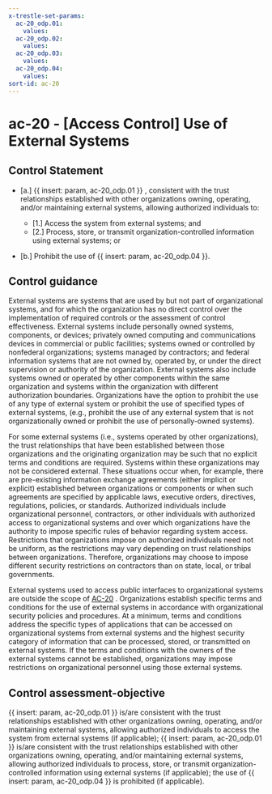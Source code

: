 ```yaml
---
x-trestle-set-params:
  ac-20_odp.01:
    values:
  ac-20_odp.02:
    values:
  ac-20_odp.03:
    values:
  ac-20_odp.04:
    values:
sort-id: ac-20
---
```


# ac-20 - \[Access Control\] Use of External Systems

## Control Statement

- \[a.\] {{ insert: param, ac-20_odp.01 }} , consistent with the trust relationships established with other organizations owning, operating, and/or maintaining external systems, allowing authorized individuals to:

  - \[1.\] Access the system from external systems; and
  - \[2.\] Process, store, or transmit organization-controlled information using external systems; or

- \[b.\] Prohibit the use of {{ insert: param, ac-20_odp.04 }}.

## Control guidance

External systems are systems that are used by but not part of organizational systems, and for which the organization has no direct control over the implementation of required controls or the assessment of control effectiveness. External systems include personally owned systems, components, or devices; privately owned computing and communications devices in commercial or public facilities; systems owned or controlled by nonfederal organizations; systems managed by contractors; and federal information systems that are not owned by, operated by, or under the direct supervision or authority of the organization. External systems also include systems owned or operated by other components within the same organization and systems within the organization with different authorization boundaries. Organizations have the option to prohibit the use of any type of external system or prohibit the use of specified types of external systems, (e.g., prohibit the use of any external system that is not organizationally owned or prohibit the use of personally-owned systems).

For some external systems (i.e., systems operated by other organizations), the trust relationships that have been established between those organizations and the originating organization may be such that no explicit terms and conditions are required. Systems within these organizations may not be considered external. These situations occur when, for example, there are pre-existing information exchange agreements (either implicit or explicit) established between organizations or components or when such agreements are specified by applicable laws, executive orders, directives, regulations, policies, or standards. Authorized individuals include organizational personnel, contractors, or other individuals with authorized access to organizational systems and over which organizations have the authority to impose specific rules of behavior regarding system access. Restrictions that organizations impose on authorized individuals need not be uniform, as the restrictions may vary depending on trust relationships between organizations. Therefore, organizations may choose to impose different security restrictions on contractors than on state, local, or tribal governments.

External systems used to access public interfaces to organizational systems are outside the scope of [AC-20](#ac-20) . Organizations establish specific terms and conditions for the use of external systems in accordance with organizational security policies and procedures. At a minimum, terms and conditions address the specific types of applications that can be accessed on organizational systems from external systems and the highest security category of information that can be processed, stored, or transmitted on external systems. If the terms and conditions with the owners of the external systems cannot be established, organizations may impose restrictions on organizational personnel using those external systems.

## Control assessment-objective

{{ insert: param, ac-20_odp.01 }} is/are consistent with the trust relationships established with other organizations owning, operating, and/or maintaining external systems, allowing authorized individuals to access the system from external systems (if applicable);
{{ insert: param, ac-20_odp.01 }} is/are consistent with the trust relationships established with other organizations owning, operating, and/or maintaining external systems, allowing authorized individuals to process, store, or transmit organization-controlled information using external systems (if applicable);
the use of {{ insert: param, ac-20_odp.04 }} is prohibited (if applicable).
